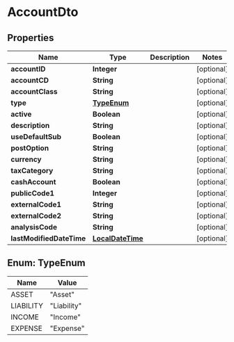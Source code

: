 
# AccountDto

## Properties
Name | Type | Description | Notes
------------ | ------------- | ------------- | -------------
**accountID** | **Integer** |  |  [optional]
**accountCD** | **String** |  |  [optional]
**accountClass** | **String** |  |  [optional]
**type** | [**TypeEnum**](#TypeEnum) |  |  [optional]
**active** | **Boolean** |  |  [optional]
**description** | **String** |  |  [optional]
**useDefaultSub** | **Boolean** |  |  [optional]
**postOption** | **String** |  |  [optional]
**currency** | **String** |  |  [optional]
**taxCategory** | **String** |  |  [optional]
**cashAccount** | **Boolean** |  |  [optional]
**publicCode1** | **Integer** |  |  [optional]
**externalCode1** | **String** |  |  [optional]
**externalCode2** | **String** |  |  [optional]
**analysisCode** | **String** |  |  [optional]
**lastModifiedDateTime** | [**LocalDateTime**](LocalDateTime.md) |  |  [optional]


<a name="TypeEnum"></a>
## Enum: TypeEnum
Name | Value
---- | -----
ASSET | &quot;Asset&quot;
LIABILITY | &quot;Liability&quot;
INCOME | &quot;Income&quot;
EXPENSE | &quot;Expense&quot;



